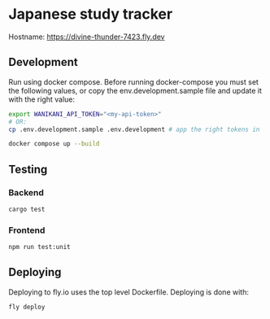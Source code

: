 # Japanese study tracker

Hostname: https://divine-thunder-7423.fly.dev

## Development

Run using docker compose. Before running docker-compose you must set the following values, or copy the env.development.sample file and update it with the right value:
```bash
export WANIKANI_API_TOKEN="<my-api-token>"
# OR:
cp .env.development.sample .env.development # app the right tokens in
```

```bash
docker compose up --build
```

## Testing
### Backend
```bash
cargo test
```

### Frontend
```bash
npm run test:unit
```

## Deploying

Deploying to fly.io uses the top level Dockerfile. Deploying is done with:
```bash
fly deploy
```